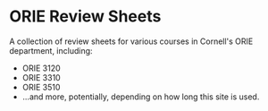 # ORIE Review Sheets

A collection of review sheets for various courses in Cornell's ORIE department, including:

- ORIE 3120
- ORIE 3310
- ORIE 3510
- ...and more, potentially, depending on how long this site is used.
